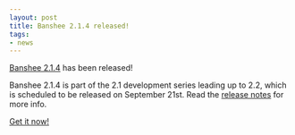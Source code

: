 ```yaml
---
layout: post
title: Banshee 2.1.4 released!
tags:
- news
---
```


[Banshee 2.1.4](/download/archives/2.1.4/) has been released!

Banshee 2.1.4 is part of the 2.1 development series leading up to 2.2, which is scheduled to be released on September 21st. Read the [release notes](/download/archives/2.1.4/) for more info.

[Get it now!](/download)
